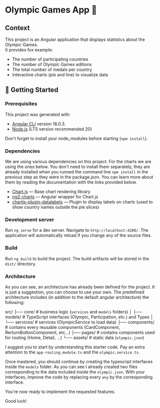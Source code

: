 # Olympic Games App 🏅

## Context

This project is an Angular application that displays statistics about the Olympic Games.  
It provides fox example:  
- The number of participating countries  
- The number of Olympic Games editions  
- The total number of medals per country  
- Interactive charts (pie and line) to visualize data  

## 🚀 Getting Started

### Prerequisites
This project was generated with:
- [Angular CLI](https://github.com/angular/angular-cli) version 18.0.3.
- [Node.js](https://nodejs.org/) (LTS version recommended 20)

Don't forget to install your node_modules before starting (`npm install`).

### Dependencies

We are using various dependencies on this project.
For the charts we are using the ones below. You don't need to install them separately, they are already installed when you runned the command line `npm install` in the previous step as they were in the package.json. 
You can learn more about them by reading the documentation with the links provided below.

- [Chart.js](https://www.chartjs.org/) — Base chart rendering library
- [ng2-charts](https://valor-software.com/ng2-charts/) — Angular wrapper for Chart.js
- [chartjs-plugin-datalabels](https://chartjs-plugin-datalabels.netlify.app/) — Plugin to display labels on charts (used to show country names outside the pie slices)

### Development server

Run `ng serve` for a dev server. Navigate to `http://localhost:4200/`. The application will automatically reload if you change any of the source files.

### Build

Run `ng build` to build the project. The build artifacts will be stored in the `dist/` directory.

### Architecture

As you can see, an architecture has already been defined for the project. It is just a suggestion, you can choose to use your own. The predefined architecture includes (in addition to the default angular architecture) the following:

src/
├── core/              # business logic  (`services` and `models` folders)
│   ├── models/        # TypeScript interfaces (Olympic, Participation, etc.) and Types
│   └── services/      # services (OlympicService to load data)
├── components/        # contains every reusable components (CardComponent, RerturnButtonComponent, etc...)
├── pages/             # contains components used for routing (Home, Detail, ...)
└── assets/            # static data (`olympic.json`)

I suggest you to start by understanding this starter code. Pay an extra attention to the `app-routing.module.ts` and the `olympic.service.ts`.

Once mastered, you should continue by creating the typescript interfaces inside the `models` folder. As you can see I already created two files corresponding to the data included inside the `olympic.json`. With your interfaces, improve the code by replacing every `any` by the corresponding interface.

You're now ready to implement the requested features.

Good luck!
